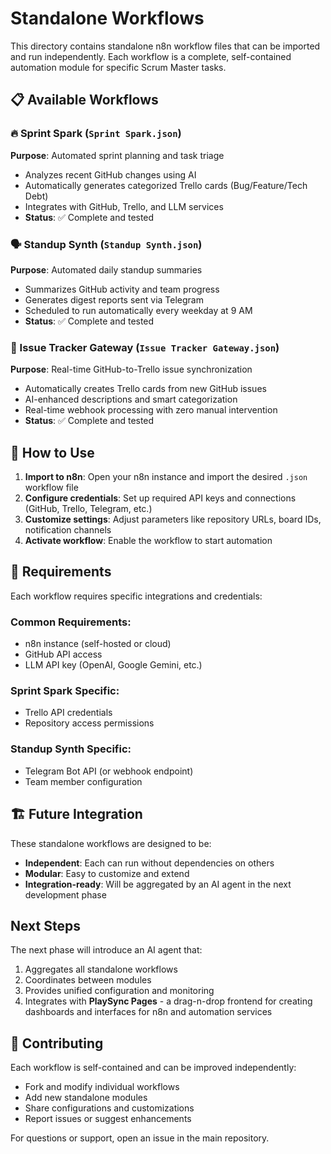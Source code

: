 # Standalone Workflows

This directory contains standalone n8n workflow files that can be imported and run independently. Each workflow is a complete, self-contained automation module for specific Scrum Master tasks.

## 📋 Available Workflows

### 🔥 Sprint Spark (`Sprint Spark.json`)
**Purpose**: Automated sprint planning and task triage
- Analyzes recent GitHub changes using AI
- Automatically generates categorized Trello cards (Bug/Feature/Tech Debt)
- Integrates with GitHub, Trello, and LLM services
- **Status**: ✅ Complete and tested

### 🗣️ Standup Synth (`Standup Synth.json`)
**Purpose**: Automated daily standup summaries
- Summarizes GitHub activity and team progress
- Generates digest reports sent via Telegram
- Scheduled to run automatically every weekday at 9 AM
- **Status**: ✅ Complete and tested

### 🎯 Issue Tracker Gateway (`Issue Tracker Gateway.json`)
**Purpose**: Real-time GitHub-to-Trello issue synchronization
- Automatically creates Trello cards from new GitHub issues
- AI-enhanced descriptions and smart categorization
- Real-time webhook processing with zero manual intervention
- **Status**: ✅ Complete and tested

## 🚀 How to Use

1. **Import to n8n**: Open your n8n instance and import the desired `.json` workflow file
2. **Configure credentials**: Set up required API keys and connections (GitHub, Trello, Telegram, etc.)
3. **Customize settings**: Adjust parameters like repository URLs, board IDs, notification channels
4. **Activate workflow**: Enable the workflow to start automation

## 🔧 Requirements

Each workflow requires specific integrations and credentials:

### Common Requirements:
- n8n instance (self-hosted or cloud)
- GitHub API access
- LLM API key (OpenAI, Google Gemini, etc.)

### Sprint Spark Specific:
- Trello API credentials
- Repository access permissions

### Standup Synth Specific:
- Telegram Bot API (or webhook endpoint)
- Team member configuration

## 🏗️ Future Integration

These standalone workflows are designed to be:
- **Independent**: Each can run without dependencies on others
- **Modular**: Easy to customize and extend
- **Integration-ready**: Will be aggregated by an AI agent in the next development phase

## Next Steps
The next phase will introduce an AI agent that:
1. Aggregates all standalone workflows
2. Coordinates between modules
3. Provides unified configuration and monitoring
4. Integrates with **PlaySync Pages** - a drag-n-drop frontend for creating dashboards and interfaces for n8n and automation services

## 🤝 Contributing

Each workflow is self-contained and can be improved independently:
- Fork and modify individual workflows
- Add new standalone modules
- Share configurations and customizations
- Report issues or suggest enhancements

For questions or support, open an issue in the main repository.

